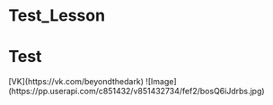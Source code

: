 # Test_Lesson
<h1>Test</h1>
[VK](https://vk.com/beyondthedark)
![Image](https://pp.userapi.com/c851432/v851432734/fef2/bosQ6iJdrbs.jpg)
